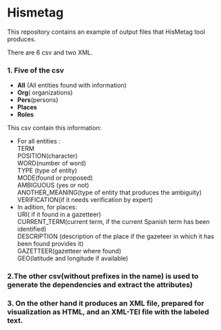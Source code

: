 # Hismetag

<p>This repository contains  an example of output files that HisMetag tool produces.</p>
<p>There are 6 csv and two XML.</p>
<h3>1. Five of the csv</h3>
<ul>
<li><strong>All</strong> (All entities found with information)</li>
<li><strong>Org</strong>( organizations)</li>
<li><strong>Pers</strong>(persons)</li>
<li><strong>Places</strong></li>
<li><strong>Roles</strong></li></ul>

<p>This csv contain this information:
<ul> <li>For all entities :<br/>
TERM<br/> POSITION(character)<br/> WORD(number of word)<br/> TYPE (type of entity)<br/> MODE(found or proposed)<br/>AMBIGUOUS (yes or not)<br/>ANOTHER_MEANING(type of entity that produces the ambiguity)<br/>VERIFICATION(if it needs verification by expert)<br/></li>

<li>In adition, for places:<br/> URI( if it found in a gazetteer)<br/> CURRENT_TERM(current term, if the current Spanish term has been identified)<br/> DESCRIPTION (description of the place if the gazeteer in which it has been found provides it) <br/>GAZETTEER(gazetteer where found)<br/> GEO(latitude and longitude if available)<br/>
</ul>

<h3>2.The other csv(without prefixes in the name) is used to generate the dependencies and extract the attributes)</h3>


<h3>3. On the other hand it produces an XML file, prepared for visualization as HTML, and an XML-TEI file with the labeled text.</h3>

